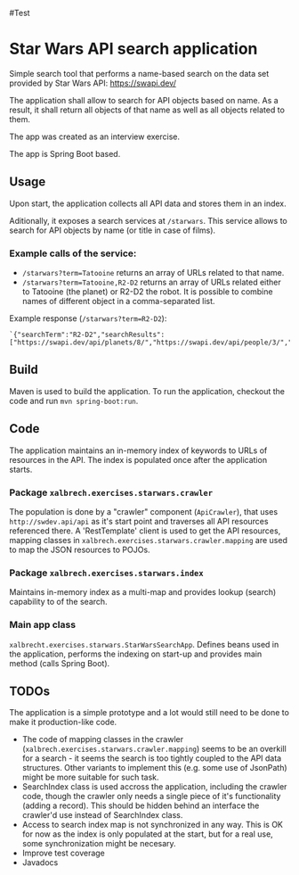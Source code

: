 #Test
# Star Wars API search application

Simple search tool that performs a name-based search on
the data set provided by Star Wars API: https://swapi.dev/

The application shall allow to search for API objects based on name. As a result, it shall 
return all objects of that name as well as all objects related to them.

The app was created as an interview exercise.

The app is Spring Boot based.

## Usage

Upon start, the application collects all API data and stores them in an index.

Aditionally, it exposes a search services at `/starwars`. This service allows to search
for API objects by name (or title in case of films).

### Example calls of the service:
* `/starwars?term=Tatooine` returns an array of URLs related to that name.
* `/starwars?term=Tatooine,R2-D2` returns an array of URLs related either to
                Tatooine (the planet) or R2-D2 the robot. 
                It is possible to combine names of different 
                object in a comma-separated list.

Example response (`/starwars?term=R2-D2`):

    `{"searchTerm":"R2-D2","searchResults":["https://swapi.dev/api/planets/8/","https://swapi.dev/api/people/3/","https://swapi.dev/api/films/4/","https://swapi.dev/api/films/3/","https://swapi.dev/api/films/1/","https://swapi.dev/api/films/6/","https://swapi.dev/api/films/2/","https://swapi.dev/api/films/5/","https://swapi.dev/api/species/2/"]}`

## Build

Maven is used to build the application. 
To run the application, checkout the code and run `mvn spring-boot:run`.

## Code
The application maintains an in-memory index of keywords to URLs of resources 
in the API. The index is populated once after the application starts. 

### Package `xalbrech.exercises.starwars.crawler`
The population is done by a "crawler" component (`ApiCrawler`),
that uses `http://swdev.api/api` as it's start point and traverses all API resources
referenced there. A 'RestTemplate' client is used to get the API resources,
mapping classes in `xalbrech.exercises.starwars.crawler.mapping` are used to map the JSON resources to POJOs.

### Package `xalbrech.exercises.starwars.index`
Maintains in-memory index as a multi-map and provides lookup (search) capability to 
of the search.

### Main app class
`xalbrecht.exercises.starwars.StarWarsSearchApp`. Defines beans used in the application,
performs the indexing on start-up and provides main method (calls Spring Boot).

## TODOs
The application is a simple prototype and a lot would still need to be done to make it production-like code.

* The code of mapping classes in the crawler (`xalbrech.exercises.starwars.crawler.mapping`) seems to be an overkill
for a search - it seems the search is too tightly coupled to the API data structures. Other variants to implement this 
(e.g. some use of JsonPath) might be more suitable for such task. 
* SearchIndex class is used accross the application, including the crawler code, though the crawler only needs a 
single piece of it's functionality (adding a record). This should be hidden behind an interface the crawler'd use instead 
of SearchIndex class.
* Access to search index map is not synchronized in any way. This is OK for now as the index is only populated at the start, 
but for a real use, some synchronization might be necesary.
* Improve test coverage
* Javadocs
